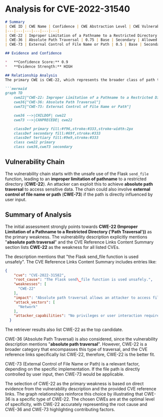 # Analysis for CVE-2022-31540

```markdown
# Summary
| CWE ID | CWE Name | Confidence | CWE Abstraction Level | CWE Vulnerability Mapping Label | CWE-Vulnerability Mapping Notes |
|---|---|---|---|---|---|
| CWE-22 | Improper Limitation of a Pathname to a Restricted Directory ('Path Traversal') | 1.0 | Base | Primary | Allowed |
| CWE-36 | Absolute Path Traversal | 0.75 | Base | Secondary | Allowed |
| CWE-73 | External Control of File Name or Path | 0.5 | Base | Secondary | Allowed |

## Evidence and Confidence

*   **Confidence Score:** 0.9
*   **Evidence Strength:** HIGH

## Relationship Analysis
The primary CWE is CWE-22, which represents the broader class of path traversal vulnerabilities. CWE-36 is a child of CWE-22, representing **absolute path traversal**, which is a specific case of path traversal. CWE-73 is related as it represents external control of a file name or path, a condition that often precedes path traversal vulnerabilities. The selection favors the base CWE-22 due to explicit evidence and references from the vulnerability description.

```mermaid
graph TD
    cwe22["CWE-22: Improper Limitation of a Pathname to a Restricted Directory ('Path Traversal')"]
    cwe36["CWE-36: Absolute Path Traversal"]
    cwe73["CWE-73: External Control of File Name or Path"]

    cwe36 -->|CHILDOF| cwe22
    cwe73 -->|CANPRECEDE| cwe22

    classDef primary fill:#f96,stroke:#333,stroke-width:2px
    classDef secondary fill:#69f,stroke:#333
    classDef tertiary fill:#9e9,stroke:#333
    class cwe22 primary
    class cwe36,cwe73 secondary
```

## Vulnerability Chain
The vulnerability chain starts with the unsafe use of the Flask `send_file` function, leading to an **improper limitation of pathname** to a restricted directory (**CWE-22**). An attacker can exploit this to achieve **absolute path traversal** to access sensitive data. The chain could also involve **external control of file name or path** (**CWE-73**) if the path is directly influenced by user input.

## Summary of Analysis
The initial assessment strongly points towards **CWE-22 (Improper Limitation of a Pathname to a Restricted Directory ('Path Traversal'))** as the primary weakness. The vulnerability description explicitly mentions "**absolute path traversal**" and the CVE Reference Links Content Summary section lists **CWE-22** as the weakness for all listed CVEs.

The description mentions that "the Flask send_file function is used unsafely". The CVE Reference Links Content Summary includes entries like:
```json
{
    "cve": "CVE-2022-31582",
    "root_cause": "The Flask send\_file function is used unsafely.",
    "weaknesses": [
      "CWE-22"
    ],
    "impact": "Absolute path traversal allows an attacker to access files and directories outside the web root folder, potentially exposing sensitive data.",
    "attack_vectors": [
      "Network"
    ],
    "attacker_capabilities": "No privileges or user interaction required"
  }
```
The retriever results also list CWE-22 as the top candidate.

CWE-36 (Absolute Path Traversal) is also considered, since the vulnerability description mentions "**absolute path traversal**". However, CWE-22 is a broader category that encompasses this type of traversal, and the CVE reference links specifically list CWE-22, therefore, CWE-22 is the better fit.

CWE-73 (External Control of File Name or Path) is a relevant factor, depending on the specific implementation. If the file path is directly controlled by user input, then CWE-73 would be applicable.

The selection of CWE-22 as the primary weakness is based on direct evidence from the vulnerability description and the provided CVE reference links. The graph relationships reinforce this choice by illustrating that CWE-36 is a specific type of CWE-22. The chosen CWEs are at the optimal level of specificity, with CWE-22 accurately representing the root cause and CWE-36 and CWE-73 highlighting contributing factors.
```